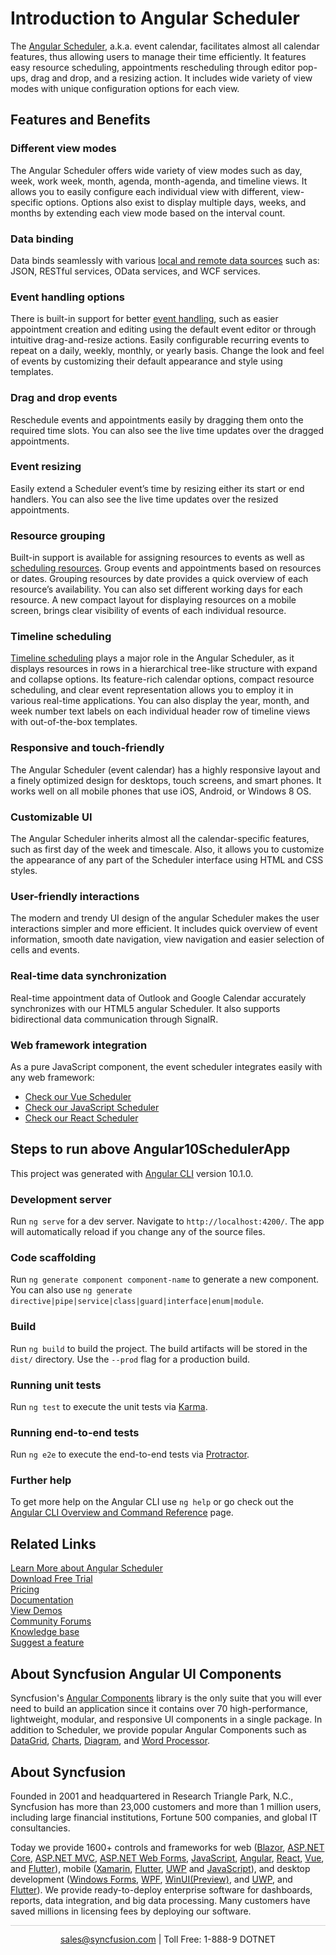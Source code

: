 # Introduction to Angular Scheduler

The [Angular Scheduler](https://www.syncfusion.com/angular-ui-components/angular-scheduler?utm_source=vs_marketplace&utm_medium=listing&utm_campaign=angular-scheduler-trial-vs_marketplace), a.k.a. event calendar, facilitates almost all calendar features, thus allowing users to manage their time efficiently. It features easy resource scheduling, appointments rescheduling through editor pop-ups, drag and drop, and a resizing action. It includes wide variety of view modes with unique configuration options for each view.

## Features and Benefits

### Different view modes

The Angular Scheduler offers wide variety of view modes such as day, week, work week, month, agenda, month-agenda, and timeline views. It allows you to easily configure each individual view with different, view-specific options. Options also exist to display multiple days, weeks, and months by extending each view mode based on the interval count.

### Data binding

Data binds seamlessly with various [local and remote data sources](https://ej2.syncfusion.com/angular/documentation/schedule/data-binding?utm_source=vs_marketplace&utm_medium=listing&utm_campaign=angular-scheduler-trial-vs_marketplace) such as: JSON, RESTful services, OData services, and WCF services.

### Event handling options

There is built-in support for better [event handling](https://www.syncfusion.com/angular-ui-components/angular-scheduler/scheduler-events?utm_source=vs_marketplace&utm_medium=listing&utm_campaign=angular-scheduler-trial-vs_marketplace), such as easier appointment creation and editing using the default event editor or through intuitive drag-and-resize actions. Easily configurable recurring events to repeat on a daily, weekly, monthly, or yearly basis. Change the look and feel of events by customizing their default appearance and style using templates.

### Drag and drop events

Reschedule events and appointments easily by dragging them onto the required time slots. You can also see the live time updates over the dragged appointments.

### Event resizing

Easily extend a Scheduler event’s time by resizing either its start or end handlers. You can also see the live time updates over the resized appointments.

### Resource grouping

Built-in support is available for assigning resources to events as well as [scheduling resources](https://www.syncfusion.com/angular-ui-components/angular-scheduler/multiple-resources?utm_source=vs_marketplace&utm_medium=listing&utm_campaign=angular-scheduler-trial-vs_marketplace). Group events and appointments based on resources or dates. Grouping resources by date provides a quick overview of each resource’s availability. You can also set different working days for each resource. A new compact layout for displaying resources on a mobile screen, brings clear visibility of events of each individual resource.

### Timeline scheduling

[Timeline scheduling](https://www.syncfusion.com/angular-ui-components/angular-scheduler/timeline-view?utm_source=vs_marketplace&utm_medium=listing&utm_campaign=angular-scheduler-trial-vs_marketplace) plays a major role in the Angular Scheduler, as it displays resources in rows in a hierarchical tree-like structure with expand and collapse options. Its feature-rich calendar options, compact resource scheduling, and clear event representation allows you to employ it in various real-time applications. You can also display the year, month, and week number text labels on each individual header row of timeline views with out-of-the-box templates.

### Responsive and touch-friendly

The Angular Scheduler (event calendar) has a highly responsive layout and a finely optimized design for desktops, touch screens, and smart phones. It works well on all mobile phones that use iOS, Android, or Windows 8 OS.

### Customizable UI

The Angular Scheduler inherits almost all the calendar-specific features, such as first day of the week and timescale. Also, it allows you to customize the appearance of any part of the Scheduler interface using HTML and CSS styles.

### User-friendly interactions

The modern and trendy UI design of the angular Scheduler makes the user interactions simpler and more efficient. It includes quick overview of event information, smooth date navigation, view navigation and easier selection of cells and events.

### Real-time data synchronization

Real-time appointment data of Outlook and Google Calendar accurately synchronizes with our HTML5 angular Scheduler. It also supports bidirectional data communication through SignalR.

### Web framework integration

As a pure JavaScript component, the event scheduler integrates easily with any web framework:

* [Check our Vue Scheduler](https://www.syncfusion.com/vue-ui-components/vue-scheduler?utm_source=vs_marketplace&utm_medium=listing&utm_campaign=angular-scheduler-trial-vs_marketplace)
* [Check our JavaScript Scheduler](https://www.syncfusion.com/javascript-ui-controls/js-scheduler?utm_source=vs_marketplace&utm_medium=listing&utm_campaign=angular-scheduler-trial-vs_marketplace)
* [Check our React Scheduler](https://www.syncfusion.com/react-ui-components/react-scheduler?utm_source=vs_marketplace&utm_medium=listing&utm_campaign=angular-scheduler-trial-vs_marketplace)

## Steps to run above Angular10SchedulerApp

This project was generated with [Angular CLI](https://github.com/angular/angular-cli) version 10.1.0.

### Development server

Run `ng serve` for a dev server. Navigate to `http://localhost:4200/`. The app will automatically reload if you change any of the source files.

### Code scaffolding

Run `ng generate component component-name` to generate a new component. You can also use `ng generate directive|pipe|service|class|guard|interface|enum|module`.

### Build

Run `ng build` to build the project. The build artifacts will be stored in the `dist/` directory. Use the `--prod` flag for a production build.

### Running unit tests

Run `ng test` to execute the unit tests via [Karma](https://karma-runner.github.io).

### Running end-to-end tests

Run `ng e2e` to execute the end-to-end tests via [Protractor](http://www.protractortest.org/).

### Further help

To get more help on the Angular CLI use `ng help` or go check out the [Angular CLI Overview and Command Reference](https://angular.io/cli) page.

## Related Links

[Learn More about Angular Scheduler](https://www.syncfusion.com/angular-ui-components/angular-scheduler?utm_source=vs_marketplace&utm_medium=listing&utm_campaign=angular-scheduler-trial-vs_marketplace) <br/>
[Download Free Trial](https://www.syncfusion.com/downloads/essential-js2?utm_source=vs_marketplace&utm_medium=listing&utm_campaign=angular-scheduler-trial-vs_marketplace) <br/>
[Pricing](https://www.syncfusion.com/sales/products/angular?utm_source=vs_marketplace&utm_medium=listing&utm_campaign=angular-scheduler-trial-vs_marketplace) <br/>
[Documentation](https://ej2.syncfusion.com/documentation/schedule/getting-started?utm_source=vs_marketplace&utm_medium=listing&utm_campaign=angular-scheduler-trial-vs_marketplace) <br/>
[View Demos](https://ej2.syncfusion.com/angular/demos/#/material/schedule/overview.html?utm_source=vs_marketplace&utm_medium=listing&utm_campaign=angular-scheduler-trial-vs_marketplace) <br/>
[Community Forums](https://www.syncfusion.com/forums/essential-js2/schedule?utm_source=vs_marketplace&utm_medium=listing&utm_campaign=angular-scheduler-trial-vs_marketplace) <br/>
[Knowledge base](https://www.syncfusion.com/kb?utm_source=vs_marketplace&utm_medium=listing&utm_campaign=angular-scheduler-trial-vs_marketplace) <br/>
[Suggest a feature](https://www.syncfusion.com/feedback/angular?utm_source=vs_marketplace&utm_medium=listing&utm_campaign=angular-scheduler-trial-vs_marketplace)

## About Syncfusion Angular UI Components

Syncfusion's [Angular Components](https://www.syncfusion.com/angular-ui-components?utm_source=vs_marketplace&utm_medium=listing&utm_campaign=angular-scheduler-trial-vs_marketplace) library is the only suite that you will ever need to build an application since it contains over 70 high-performance, lightweight, modular, and responsive UI components in a single package. In addition to Scheduler, we provide popular Angular Components such as [DataGrid](https://www.syncfusion.com/angular-ui-components/angular-grid?utm_source=vs_marketplace&utm_medium=listing&utm_campaign=angular-scheduler-trial-vs_marketplace), [Charts](https://www.syncfusion.com/angular-ui-components/angular-charts?utm_source=vs_marketplace&utm_medium=listing&utm_campaign=angular-scheduler-trial-vs_marketplace), [Diagram](https://www.syncfusion.com/angular-ui-components/angular-diagram?utm_source=vs_marketplace&utm_medium=listing&utm_campaign=angular-scheduler-trial-vs_marketplace), and [Word Processor](https://www.syncfusion.com/angular-ui-components/angular-word-processor?utm_source=vs_marketplace&utm_medium=listing&utm_campaign=angular-scheduler-trial-vs_marketplace).

## About Syncfusion

Founded in 2001 and headquartered in Research Triangle Park, N.C., Syncfusion has more than 23,000 customers and more than 1 million users, including large financial institutions, Fortune 500 companies, and global IT consultancies.
 
Today we provide 1600+ controls and frameworks for web ([Blazor](https://www.syncfusion.com/blazor-components?utm_source=vs_marketplace&utm_medium=listing&utm_campaign=angular-scheduler-trial-vs_marketplace), [ASP.NET Core](https://www.syncfusion.com/aspnet-core-ui-controls?utm_source=vs_marketplace&utm_medium=listing&utm_campaign=angular-scheduler-trial-vs_marketplace), [ASP.NET MVC](https://www.syncfusion.com/aspnet-mvc-ui-controls?utm_source=vs_marketplace&utm_medium=listing&utm_campaign=angular-scheduler-trial-vs_marketplace), [ASP.NET Web Forms](https://www.syncfusion.com/jquery/aspnet-webforms-ui-controls?utm_source=vs_marketplace&utm_medium=listing&utm_campaign=angular-scheduler-trial-vs_marketplace), [JavaScript](https://www.syncfusion.com/javascript-ui-controls?utm_source=vs_marketplace&utm_medium=listing&utm_campaign=angular-scheduler-trial-vs_marketplace), [Angular](https://www.syncfusion.com/angular-ui-components?utm_source=vs_marketplace&utm_medium=listing&utm_campaign=angular-scheduler-trial-vs_marketplace), [React](https://www.syncfusion.com/react-ui-components?utm_source=vs_marketplace&utm_medium=listing&utm_campaign=angular-scheduler-trial-vs_marketplace), [Vue](https://www.syncfusion.com/vue-ui-components?utm_source=vs_marketplace&utm_medium=listing&utm_campaign=angular-scheduler-trial-vs_marketplace), and [Flutter](https://www.syncfusion.com/flutter-widgets?utm_source=vs_marketplace&utm_medium=listing&utm_campaign=angular-scheduler-trial-vs_marketplace)), mobile ([Xamarin](https://www.syncfusion.com/xamarin-ui-controls?utm_source=vs_marketplace&utm_medium=listing&utm_campaign=angular-scheduler-trial-vs_marketplace), [Flutter](https://www.syncfusion.com/flutter-widgets?utm_source=vs_marketplace&utm_medium=listing&utm_campaign=angular-scheduler-trial-vs_marketplace), [UWP](https://www.syncfusion.com/uwp-ui-controls?utm_source=vs_marketplace&utm_medium=listing&utm_campaign=angular-scheduler-trial-vs_marketplace) and [JavaScript](https://www.syncfusion.com/javascript-ui-controls?utm_source=vs_marketplace&utm_medium=listing&utm_campaign=angular-scheduler-trial-vs_marketplace)), and desktop development ([Windows Forms](https://www.syncfusion.com/winforms-ui-controls?utm_source=vs_marketplace&utm_medium=listing&utm_campaign=angular-scheduler-trial-vs_marketplace), [WPF](https://www.syncfusion.com/wpf-ui-controls?utm_source=vs_marketplace&utm_medium=listing&utm_campaign=angular-scheduler-trial-vs_marketplace), [WinUI(Preview)](https://www.syncfusion.com/winui-controls?utm_source=vs_marketplace&utm_medium=listing&utm_campaign=angular-scheduler-trial-vs_marketplace), and [UWP](https://www.syncfusion.com/uwp-ui-controls?utm_source=vs_marketplace&utm_medium=listing&utm_campaign=angular-scheduler-trial-vs_marketplace), and [Flutter](https://www.syncfusion.com/flutter-widgets?utm_source=vs_marketplace&utm_medium=listing&utm_campaign=angular-scheduler-trial-vs_marketplace)). We provide ready-to-deploy enterprise software for dashboards, reports, data integration, and big data processing. Many customers have saved millions in licensing fees by deploying our software.

<hr style="height:0.3px;border:none;color:lightgrey;background-color:lightgrey;" />
 
<p align="center">
  <a href="mailto:sales@syncfusion.com?Subject=Syncfusion Angular Scheduler - Visual Studio Marketplace">sales@syncfusion.com</a> | Toll Free: 1-888-9 DOTNET
</p>